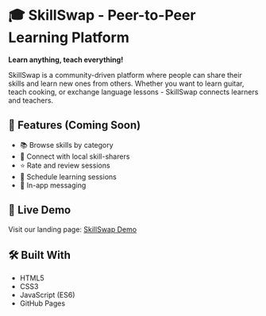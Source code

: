 # 🎓 SkillSwap - Peer-to-Peer Learning Platform

**Learn anything, teach everything!**

SkillSwap is a community-driven platform where people can share their skills and learn new ones from others. Whether you want to learn guitar, teach cooking, or exchange language lessons - SkillSwap connects learners and teachers.

## 🌟 Features (Coming Soon)

- 📚 Browse skills by category
- 👥 Connect with local skill-sharers
- ⭐ Rate and review sessions
- 📅 Schedule learning sessions
- 💬 In-app messaging

## 🚀 Live Demo

Visit our landing page: [SkillSwap Demo](https://TheOneBall.github.io/skillswap-platform)

## 🛠️ Built With

- HTML5
- CSS3
- JavaScript (ES6)
- GitHub Pages
